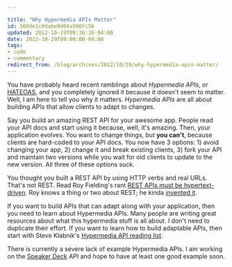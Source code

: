 ```yaml
---

title: "Why Hypermedia APIs Matter"
id: 508de1c0dabe9d04a500fc56
updated: 2012-10-29T09:36:16-04:00
date: 2012-10-29T09:00:00-04:00
tags:
- code
- commentary
redirect_from: /blog/archives/2012/10/29/why-hypermedia-apis-matter/
---
```


You have probably heard recent ramblings about *Hypermedia APIs*, or [HATEOAS](http://en.wikipedia.org/wiki/HATEOAS), and you completely ignored it because it doesn't seem to matter. Well, I am here to tell you why it matters. *Hypermedia APIs* are all about building APIs that allow clients to adapt to changes.

Say you build an amazing REST API for your awesome app. People read your API docs and start using it because, well, it's amazing. Then, your application evolves. You want to change things, but **you can't**, because clients are hard-coded to your API docs. You now have 3 options: 1) avoid changing your app, 2) change it and break existing clients, 3) fork your API and maintain two versions while you wait for old clients to update to the new version. All three of these options suck.

You thought you built a REST API by using HTTP verbs and real URLs. That's not REST. Read Roy Fielding's rant [REST APIs must be hypertext-driven](http://roy.gbiv.com/untangled/2008/rest-apis-must-be-hypertext-driven). Roy knows a thing or two about REST; he kinda [invented it](http://www.ics.uci.edu/~fielding/pubs/dissertation/top.htm).

If you want to build APIs that can adapt along with your application, then you need to learn about Hypermedia APIs. Many people are writing great resources about what this hypermedia stuff is all about. I don't need to duplicate their effort. If you want to learn how to build adaptable APIs, then start with Steve Klabnik's [Hypermedia API reading list](http://blog.steveklabnik.com/posts/2012-02-27-hypermedia-api-reading-list).

There is currently a severe lack of example Hypermedia APIs. I am working on the [Speaker Deck](https://speakerdeck.com) API and hope to have at least one good example soon.
